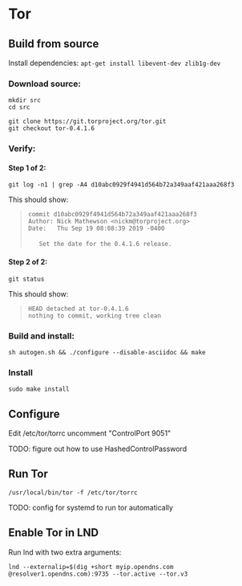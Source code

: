 # Tor

## Build from source

Install dependencies: `apt-get install libevent-dev zlib1g-dev`

### Download source:
```
mkdir src
cd src

git clone https://git.torproject.org/tor.git
git checkout tor-0.4.1.6
```

### Verify:

#### Step 1 of 2:
```
git log -n1 | grep -A4 d10abc0929f4941d564b72a349aaf421aaa268f3
```

This should show:

> `commit d10abc0929f4941d564b72a349aaf421aaa268f3` <br />
> `Author: Nick Mathewson <nickm@torproject.org>` <br />
> `Date:   Thu Sep 19 08:08:39 2019 -0400`<br />
> <br />
> `   Set the date for the 0.4.1.6 release.`


#### Step 2 of 2:
```
git status
```

This should show:

> `HEAD detached at tor-0.4.1.6` <br />
> `nothing to commit, working tree clean`


### Build and install:
```
sh autogen.sh && ./configure --disable-asciidoc && make
```

### Install
```
sudo make install
```

## Configure

Edit /etc/tor/torrc
uncomment "ControlPort 9051"

TODO: figure out how to use HashedControlPassword

## Run Tor

```
/usr/local/bin/tor -f /etc/tor/torrc
```

TODO: config for systemd to run tor automatically


## Enable Tor in LND
Run lnd with two extra arguments:
```
lnd --externalip=$(dig +short myip.opendns.com @resolver1.opendns.com):9735 --tor.active --tor.v3
```
